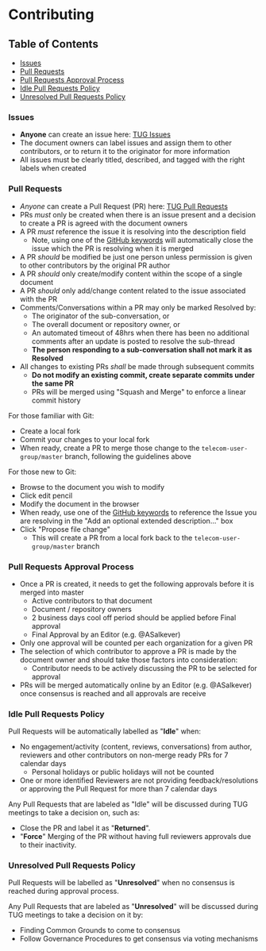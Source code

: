 # Contributing

## Table of Contents
* [Issues](#issues)
* [Pull Requests](#prs)
* [Pull Requests Approval Process](#approvals)
* [Idle Pull Requests Policy](#idle)
* [Unresolved Pull Requests Policy](#unresolved)


<a name="issues"></a>
### Issues

- **Anyone** can create an issue here: [TUG Issues](https://github.com/cncf/telecom-user-group/issues)
- The document owners can label issues and assign them to other contributors, or to return it to the originator for more information
- All issues must be clearly titled, described, and tagged with the right labels when created

<!--
Potential addition: list the labels used and what they mean (or, make them obvious).
-->

<a name="prs"></a>
### Pull Requests

- *Anyone* can create a Pull Request (PR) here: [TUG Pull Requests]()
- PRs *must* only be created when there is an issue present and a decision to create a PR is agreed with the document owners
- A PR *must* reference the issue it is resolving into the description field
  - Note, using one of the [GitHub keywords](https://help.github.com/en/github/managing-your-work-on-github/linking-a-pull-request-to-an-issue#linking-a-pull-request-to-an-issue-using-a-keyword) will automatically close the issue which the PR is resolving when it is merged
- A PR *should* be modified be just one person unless permission is given to other contributors by the original PR author
- A PR *should* only create/modify content within the scope of a single document
- A PR *should* only add/change content related to the issue associated with the PR
- Comments/Conversations within a PR may only be marked Resolved by:
  - The originator of the sub-conversation, or
  - The overall document or repository owner, or
  - An automated timeout of 48hrs when there has been no additional comments after an update is posted to resolve the sub-thread
  - **The person responding to a sub-conversation shall not mark it as Resolved**
- All changes to existing PRs *shall* be made through subsequent commits
  - **Do not modify an existing commit, create separate commits under the same PR**
  - PRs will be merged using "Squash and Merge" to enforce a linear commit history

For those familiar with Git:
- Create a local fork
- Commit your changes to your local fork
- When ready, create a PR to merge those change to the `telecom-user-group/master` branch, following the guidelines above

For those new to Git:
- Browse to the document you wish to modify
- Click edit pencil
- Modify the document in the browser
- When ready, use one of the [GitHub keywords](https://help.github.com/en/github/managing-your-work-on-github/linking-a-pull-request-to-an-issue#linking-a-pull-request-to-an-issue-using-a-keyword) to reference the Issue you are resolving in the "Add an optional extended description..." box
- Click "Propose file change"
  - This will create a PR from a local fork back to the `telecom-user-group/master` branch


<a name="approvals"></a>
### Pull Requests Approval Process

- Once a PR is created, it needs to get the following approvals before it is merged into master
  - Active contributors to that document
  - Document / repository owners
  - 2 business days cool off period should be applied before Final approval
  - Final Approval by an Editor (e.g. @ASalkever)
- Only one approval will be counted per each organization for a given PR
- The selection of which contributor to approve a PR is made by the document owner and should take those factors into consideration:
  - Contributor needs to be actively discussing the PR to be selected for approval
- PRs will be merged automatically online by an Editor (e.g. @ASalkever) once consensus is reached and all approvals are receive

<a name="idle"></a>
### Idle Pull Requests Policy

Pull Requests will be automatically labelled as "**Idle**" when:
- No engagement/activity (content, reviews, conversations) from author, reviewers and other contributors on non-merge ready PRs for 7 calendar days
  - Personal holidays or public holidays will not be counted
- One or more identified Reviewers are not providing feedback/resolutions or approving the Pull Request for more than 7 calendar days

Any Pull Requests that are labeled as "Idle" will be discussed during TUG meetings to take a decision on, such as:
- Close the PR and label it as "**Returned**".
- "**Force**" Merging of the PR without having full reviewers approvals due to their inactivity.

<a name="unresolved"></a>
### Unresolved Pull Requests Policy

Pull Requests will be labelled as "**Unresolved**" when no consensus is reached during approval process.

Any Pull Requests that are labeled as "**Unresolved**" will be discussed during TUG meetings to take a decision on it by:
- Finding Common Grounds to come to consensus
- Follow Governance Procedures to get consensus via voting mechanisms
